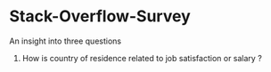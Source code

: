 # Stack-Overflow-Survey
An insight into three questions

1. How is country of residence related to job satisfaction or salary ?